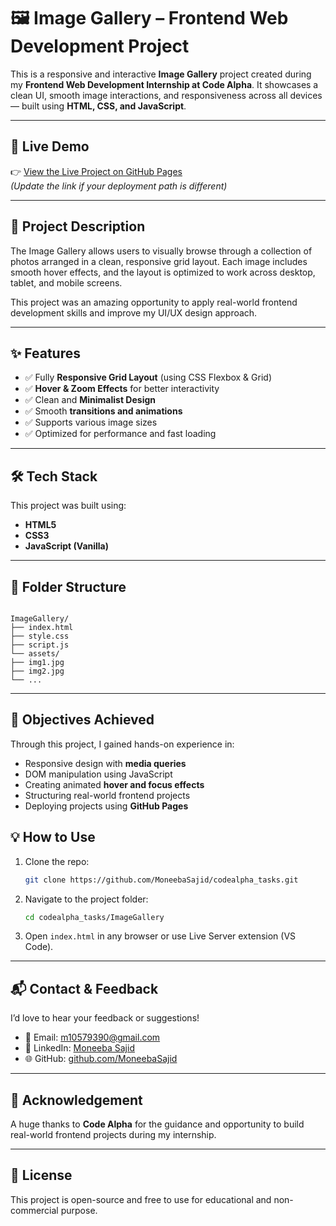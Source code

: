 # 🖼️ Image Gallery – Frontend Web Development Project

This is a responsive and interactive **Image Gallery** project created during my **Frontend Web Development Internship at Code Alpha**. It showcases a clean UI, smooth image interactions, and responsiveness across all devices — built using **HTML, CSS, and JavaScript**.

---

## 🚀 Live Demo

👉 [View the Live Project on GitHub Pages](https://moneebasajid.github.io/codealpha_tasks/ImageGallery/)  
*(Update the link if your deployment path is different)*

---

## 📌 Project Description

The Image Gallery allows users to visually browse through a collection of photos arranged in a clean, responsive grid layout. Each image includes smooth hover effects, and the layout is optimized to work across desktop, tablet, and mobile screens.

This project was an amazing opportunity to apply real-world frontend development skills and improve my UI/UX design approach.

---

## ✨ Features

- ✅ Fully **Responsive Grid Layout** (using CSS Flexbox & Grid)
- ✅ **Hover & Zoom Effects** for better interactivity
- ✅ Clean and **Minimalist Design**
- ✅ Smooth **transitions and animations**
- ✅ Supports various image sizes
- ✅ Optimized for performance and fast loading

---

## 🛠️ Tech Stack

This project was built using:

- **HTML5**
- **CSS3**
- **JavaScript (Vanilla)**

---

## 📁 Folder Structure

```

ImageGallery/
├── index.html
├── style.css
├── script.js
└── assets/
├── img1.jpg
├── img2.jpg
└── ...

````

---

## 🎯 Objectives Achieved

Through this project, I gained hands-on experience in:

- Responsive design with **media queries**
- DOM manipulation using JavaScript
- Creating animated **hover and focus effects**
- Structuring real-world frontend projects
- Deploying projects using **GitHub Pages**

## 💡 How to Use

1. Clone the repo:

   ```bash
   git clone https://github.com/MoneebaSajid/codealpha_tasks.git
   ```
2. Navigate to the project folder:

   ```bash
   cd codealpha_tasks/ImageGallery
   ```
3. Open `index.html` in any browser or use Live Server extension (VS Code).

---

## 📬 Contact & Feedback

I’d love to hear your feedback or suggestions!

* 📧 Email: [m10579390@gmail.com](mailto:m10579390@gmail.com)
* 🔗 LinkedIn: [Moneeba Sajid](https://www.linkedin.com/in/moneeba-sajid)
* 🌐 GitHub: [github.com/MoneebaSajid](https://github.com/MoneebaSajid)

---

## 🙌 Acknowledgement

A huge thanks to **Code Alpha** for the guidance and opportunity to build real-world frontend projects during my internship.

---

## 📄 License

This project is open-source and free to use for educational and non-commercial purpose.
